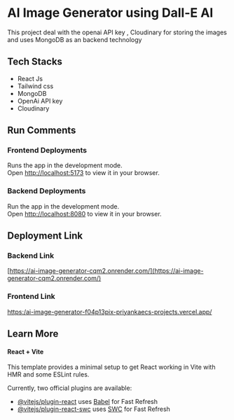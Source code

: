 # AI Image Generator using Dall-E AI

This project deal with the openai API key , Cloudinary for storing the images and uses MongoDB as an backend technology


## Tech Stacks

 * React Js
 * Tailwind css
 * MongoDB
 * OpenAi API key
 * Cloudinary
 

## Run Comments
### Frontend Deployments

Runs the app in the development mode.\
Open [http://localhost:5173](http://localhost:5173) to view it in your browser.

### Backend Deployments

Run the app in the development mode.\
Open [http://localhost:8080](http://localhost:8080) to view it in your browser.

## Deployment Link

### Backend Link
[https://ai-image-generator-cqm2.onrender.com/](https://ai-image-generator-cqm2.onrender.com/)

### Frontend Link
[https:/ai-image-generator-f04p13pix-priyankaecs-projects.vercel.app/](https://ai-image-generator-f04p13pix-priyankaecs-projects.vercel.app/)


## Learn More

#### React + Vite

This template provides a minimal setup to get React working in Vite with HMR and some ESLint rules.

Currently, two official plugins are available:

- [@vitejs/plugin-react](https://github.com/vitejs/vite-plugin-react/blob/main/packages/plugin-react/README.md) uses [Babel](https://babeljs.io/) for Fast Refresh
- [@vitejs/plugin-react-swc](https://github.com/vitejs/vite-plugin-react-swc) uses [SWC](https://swc.rs/) for Fast Refresh
